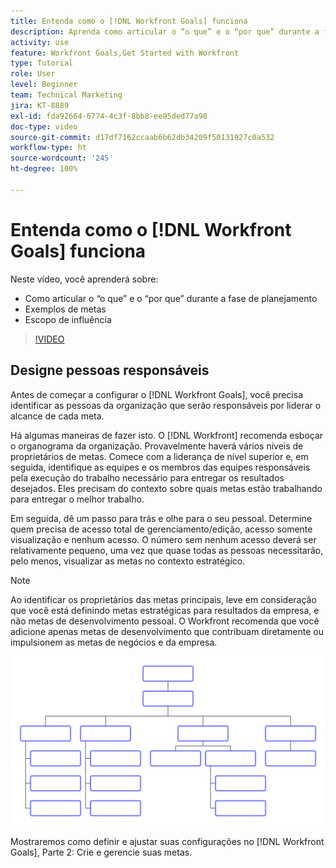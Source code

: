 ```yaml
---
title: Entenda como o [!DNL Workfront Goals] funciona
description: Aprenda como articular o “o que” e o “por que” durante a fase de planejamento, exemplos de metas e escopo de influência.
activity: use
feature: Workfront Goals,Get Started with Workfront
type: Tutorial
role: User
level: Beginner
team: Technical Marketing
jira: KT-8889
exl-id: fda92664-6774-4c3f-8bb8-ee95ded77a98
doc-type: video
source-git-commit: d17df7162ccaab6b62db34209f50131927c0a532
workflow-type: ht
source-wordcount: '245'
ht-degree: 100%

---
```


# Entenda como o [!DNL Workfront Goals] funciona

Neste vídeo, você aprenderá sobre:

* Como articular o “o que” e o “por que” durante a fase de planejamento
* Exemplos de metas
* Escopo de influência

>[!VIDEO](https://video.tv.adobe.com/v/3415832/?quality=12&learn=on&enablevpops&captions=por_br)

## Designe pessoas responsáveis

Antes de começar a configurar o [!DNL Workfront Goals], você precisa identificar as pessoas da organização que serão responsáveis por liderar o alcance de cada meta.

Há algumas maneiras de fazer isto. O [!DNL Workfront] recomenda esboçar o organograma da organização. Provavelmente haverá vários níveis de proprietários de metas. Comece com a liderança de nível superior e, em seguida, identifique as equipes e os membros das equipes responsáveis pela execução do trabalho necessário para entregar os resultados desejados. Eles precisam do contexto sobre quais metas estão trabalhando para entregar o melhor trabalho.

Em seguida, dê um passo para trás e olhe para o seu pessoal. Determine quem precisa de acesso total de gerenciamento/edição, acesso somente visualização e nenhum acesso. O número sem nenhum acesso deverá ser relativamente pequeno, uma vez que quase todas as pessoas necessitarão, pelo menos, visualizar as metas no contexto estratégico.

>[!NOTE]
>
>Ao identificar os proprietários das metas principais, leve em consideração que você está definindo metas estratégicas para resultados da empresa, e não metas de desenvolvimento pessoal. O Workfront recomenda que você adicione apenas metas de desenvolvimento que contribuam diretamente ou impulsionem as metas de negócios e da empresa.

![Organograma em branco](assets/01-workfront-goals-blank-org-chart.png)

Mostraremos como definir e ajustar suas configurações no [!DNL Workfront Goals], Parte 2: Crie e gerencie suas metas.

<!--
URL for part 2 reference above
-->
